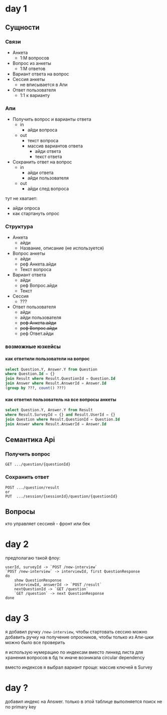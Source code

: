 # day 1
## Сущности
### Связи
- Анкета
  - 1:М вопросов
- Вопрос из анкеты
  - 1:М ответов
- Вариант ответа на вопрос
- Сессия анкеты
  - не вписывается в Апи
- Ответ пользователя
    - 1:1 к варианту

### Апи
- Получить вопрос и варианты ответа
  - in
    - айди вопроса
  - out
    - текст вопроса
    - массив вариантов ответа
      - айди ответа
      - текст ответа
- Сохранить ответ на вопрос
  - in
    - айди ответа
    - айди пользователя
  - out
    - айди след вопроса

тут не хватает:
  - айди опроса
  - как стартануть опрос

### Структура
- Анкета
  - айди
  - Название, описание (не используется)
- Вопрос анкеты
  - айди
  - реф Анкета.айди
  - Текст вопроса
- Вариант ответа
  - айди
  - реф Вопрос.айди
  - Текст
- Сессия
  - ???
- Ответ пользователя
  - айди
  - айди пользователя
  - ~~реф Анкета.айди~~
  - ~~реф Вопрос.айди~~
  - реф Ответ.айди

### возможные юзкейсы
#### как ответили пользователи на вопрос
```sql
select Question.Y, Answer.Y from Question
where Question.Id = {}
join Result where Result.QuestionId = Question.Id
join Answer where Result.AnswerId = Answer.Id
(group by ???, count() ???)
```
#### как ответил пользователь на все вопросы анкеты
```sql
select Question.Y, Answer.Y from Result
where Result.SurveyId = {} and Result.UserId = {}
join Question where Result.QuestionId = Question.Id
join Answer where Result.AnswerId = Answer.Id
```

## Семантика Api
### Получить вопрос
```
GET .../question/{questionId}
```
### Сохранить ответ
```
POST .../question/result
or
PUT  .../session/{sessionId}/question/{questionId}
```

## Вопросы
кто управляет сессией - фронт или бек

# day 2

предполагаю такой флоу:
```
userId, surveyId -> `POST /new-interview`
`POST /new-interview` -> interviewId, first QuestionResponse
do
    show QuestionResponse
    interviewId, answerId -> `POST /result`
    nextQuestionId -> `GET /question`
    `GET /question` -> next QuestionResponse
done
```

# day 3
я добавил ручку `/new-interview`, чтобы стартовать сессию
можно добавить ручку на получение опросников, чтобы только из Апи-шки можно было все проверить

я использую нумерацию по индексам вместо линкед листа для хранения вопросов в бд
тк иначе возникала circular dependency

вместо индексов я выбрал вариант проще: массив ключей в Survey

# day ?
добавил индекс на Answer. только в этой таблице выполняется поиск не по primary key